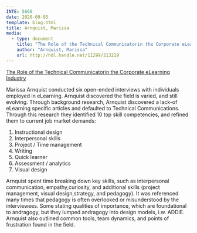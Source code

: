 ```yaml
---
INTE: 5660
date: 2020-09-05
template: blog.html
title: Arnquist, Marissa
media:
  - type: document
    title: "The Role of the Technical Communicatorin the Corporate eLearning Industry"
    author: "Arnquist, Marissa"
    url: http://hdl.handle.net/11299/213219
---
```


[The Role of the Technical Communicatorin the Corporate eLearning Industry](http://hdl.handle.net/11299/213219)

Marissa Arnquist conducted six open-ended interviews with individuals employed in eLearning. Arnquist discovered the field is varied, and still evolving.
Through background research, Arnquist discovered a lack-of eLearning specific articles and defaulted to Technical Communications. Through this research they identified 10 top skill competencies, and refined them to current job market demands:

1.  Instructional design
2.  Interpersonal skills
3.  Project / Time management
4.  Writing
5.  Quick learner
6.  Assessment / analytics
7.  Visual design

Arnquist spent time breaking down key skills, such as interpersonal communication, empathy,curiosity, and additional skills (project management, visual design,strategy, and pedagogy). It was referenced many times that pedagogy is often overlooked or misunderstood by the interviewees. Some stating qualities of importance, which are foundational to andragogy, but they lumped andragogy into design models, i.w. ADDIE. Arnquist also outlined common tools, team dynamics, and points of frustration found in the field.
